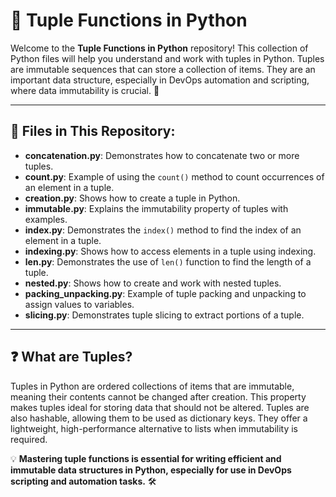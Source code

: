 # 🌟 Tuple Functions in Python

Welcome to the **Tuple Functions in Python** repository! This collection of Python files will help you understand and work with tuples in Python. Tuples are immutable sequences that can store a collection of items. They are an important data structure, especially in DevOps automation and scripting, where data immutability is crucial. 🚀

---

## 📁 Files in This Repository:

- **concatenation.py**: Demonstrates how to concatenate two or more tuples.
- **count.py**: Example of using the `count()` method to count occurrences of an element in a tuple.
- **creation.py**: Shows how to create a tuple in Python.
- **immutable.py**: Explains the immutability property of tuples with examples.
- **index.py**: Demonstrates the `index()` method to find the index of an element in a tuple.
- **indexing.py**: Shows how to access elements in a tuple using indexing.
- **len.py**: Demonstrates the use of `len()` function to find the length of a tuple.
- **nested.py**: Shows how to create and work with nested tuples.
- **packing_unpacking.py**: Example of tuple packing and unpacking to assign values to variables.
- **slicing.py**: Demonstrates tuple slicing to extract portions of a tuple.

---

## ❓ What are Tuples?

Tuples in Python are ordered collections of items that are immutable, meaning their contents cannot be changed after creation. This property makes tuples ideal for storing data that should not be altered. Tuples are also hashable, allowing them to be used as dictionary keys. They offer a lightweight, high-performance alternative to lists when immutability is required.

💡 **Mastering tuple functions is essential for writing efficient and immutable data structures in Python, especially for use in DevOps scripting and automation tasks.** 🛠️


